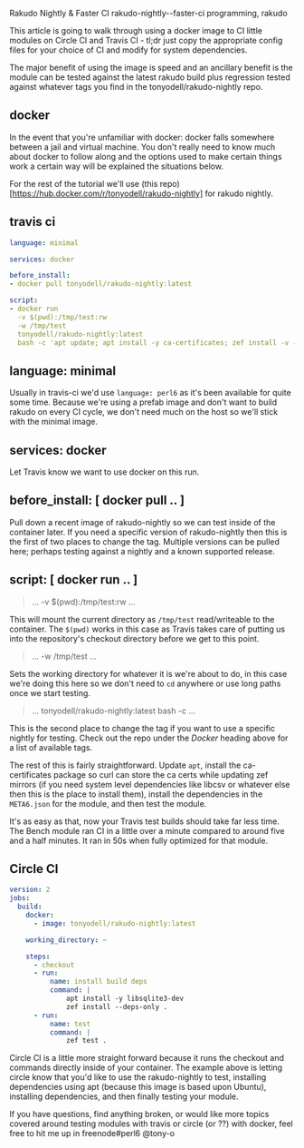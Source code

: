 Rakudo Nightly & Faster CI
rakudo-nightly--faster-ci
programming, rakudo

This article is going to walk through using a docker image to CI little modules on Circle CI and Travis CI - tl;dr just copy the appropriate config files for your choice of CI and modify for system dependencies.

The major benefit of using the image is speed and an ancillary benefit is the module can be tested against the latest rakudo build plus regression tested against whatever tags you find in the tonyodell/rakudo-nightly repo.

## docker

In the event that you're unfamiliar with docker: docker falls somewhere between a jail and virtual machine.  You don't really need to know much about docker to follow along and the options used to make certain things work a certain way will be explained the situations below.

For the rest of the tutorial we'll use (this repo)[https://hub.docker.com/r/tonyodell/rakudo-nightly] for rakudo nightly.

## travis ci

```yaml
language: minimal

services: docker

before_install:
- docker pull tonyodell/rakudo-nightly:latest

script:
- docker run
  -v $(pwd):/tmp/test:rw
  -w /tmp/test
  tonyodell/rakudo-nightly:latest
  bash -c 'apt update; apt install -y ca-certificates; zef install -v --deps-only . && zef test .'
```

## language: minimal

Usually in travis-ci we'd use `language: perl6` as it's been available for quite some time.  Because we're using a prefab image and don't want to build rakudo on every CI cycle, we don't need much on the host so we'll stick with the minimal image.

## services: docker

Let Travis know we want to use docker on this run.

## before_install: [ docker pull .. ]

Pull down a recent image of rakudo-nightly so we can test inside of the container later.  If you need a specific version of rakudo-nightly then this is the first of two places to change the tag.  Multiple versions can be pulled here; perhaps testing against a nightly and a known supported release.

## script: [ docker run .. ]

>    ... -v $(pwd):/tmp/test:rw ...

This will mount the current directory as `/tmp/test` read/writeable to the container.  The `$(pwd)` works in this case as Travis takes care of putting us into the repository's checkout directory before we get to this point.

>    ... -w /tmp/test ...

Sets the working directory for whatever it is we're about to do, in this case we're doing this here so we don't need to `cd` anywhere or use long paths once we start testing.

>    ... tonyodell/rakudo-nightly:latest bash -c ...

This is the second place to change the tag if you want to use a specific nightly for testing.  Check out the repo under the *Docker* heading above for a list of available tags.

The rest of this is fairly straightforward.  Update `apt`, install the ca-certificates package so curl can store the ca certs while updating zef mirrors (if you need system level dependencies like libcsv or whatever else then this is the place to install them), install the dependencies in the `META6.json` for the module, and then test the module.

It's as easy as that, now your Travis test builds should take far less time.  The Bench module ran CI in a little over a minute compared to around five and a half minutes.  It ran in 50s when fully optimized for that module.

## Circle CI

```yaml
version: 2
jobs:
  build:
    docker:
      - image: tonyodell/rakudo-nightly:latest

    working_directory: ~

    steps:
      - checkout
      - run:
          name: install build deps
          command: |
              apt install -y libsqlite3-dev
              zef install --deps-only .
      - run:
          name: test
          command: |
              zef test .
```

Circle CI is a little more straight forward because it runs the checkout and commands directly inside of your container.  The example above is letting circle know that you'd like to use the rakudo-nightly to test, installing dependencies using apt (because this image is based upon Ubuntu), installing dependencies, and then finally testing your module.

If you have questions, find anything broken, or would like more topics covered around testing modules with travis or circle (or ??) with docker, feel free to hit me up in freenode#perl6 @tony-o
